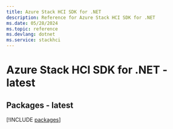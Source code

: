 ```yaml
---
title: Azure Stack HCI SDK for .NET
description: Reference for Azure Stack HCI SDK for .NET
ms.date: 05/28/2024
ms.topic: reference
ms.devlang: dotnet
ms.service: stackhci
---
```

# Azure Stack HCI SDK for .NET - latest
## Packages - latest
[!INCLUDE [packages](stack-hci-index.md)]